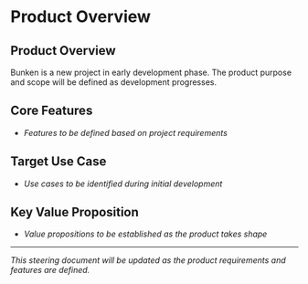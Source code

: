 # Product Overview

## Product Overview
Bunken is a new project in early development phase. The product purpose and scope will be defined as development progresses.

## Core Features
- *Features to be defined based on project requirements*

## Target Use Case
- *Use cases to be identified during initial development*

## Key Value Proposition
- *Value propositions to be established as the product takes shape*

---

*This steering document will be updated as the product requirements and features are defined.*